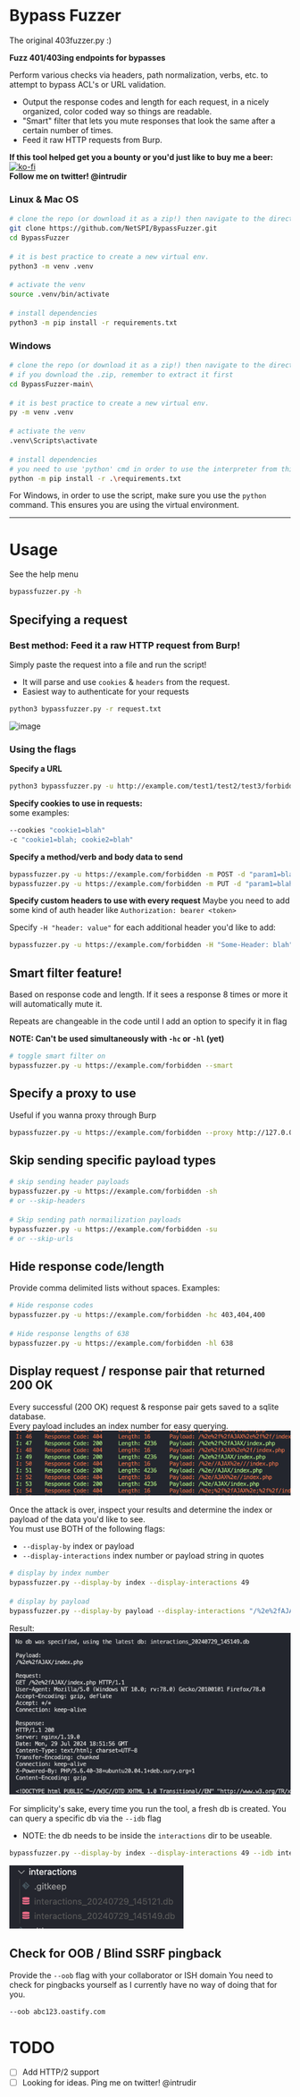 # Bypass Fuzzer
The original 403fuzzer.py :)

**Fuzz 401/403ing endpoints for bypasses**

Perform various checks via headers, path normalization, verbs, etc. to attempt to bypass ACL's or URL validation.
- Output the response codes and length for each request, in a nicely organized, color coded way so things are readable.
- "Smart" filter that lets you mute responses that look the same after a certain number of times.
- Feed it raw HTTP requests from Burp.

**If this tool helped get you a bounty or you'd just like to buy me a beer:**  
[![ko-fi](https://ko-fi.com/img/githubbutton_sm.svg)](https://ko-fi.com/O5O3ZVDGN)  
**Follow me on twitter! @intrudir**  

### Linux & Mac OS
```bash
# clone the repo (or download it as a zip!) then navigate to the directory
git clone https://github.com/NetSPI/BypassFuzzer.git
cd BypassFuzzer

# it is best practice to create a new virtual env. 
python3 -m venv .venv

# activate the venv
source .venv/bin/activate

# install dependencies
python3 -m pip install -r requirements.txt
```

### Windows
```bash
# clone the repo (or download it as a zip!) then navigate to the directory
# if you download the .zip, remember to extract it first
cd BypassFuzzer-main\

# it is best practice to create a new virtual env. 
py -m venv .venv

# activate the venv
.venv\Scripts\activate

# install dependencies
# you need to use 'python' cmd in order to use the interpreter from this environment.
python -m pip install -r .\requirements.txt
```

For Windows, in order to use the script, make sure you use the `python` command. This ensures you are using the virtual environment.

---
# Usage
See the help menu
```bash
bypassfuzzer.py -h
```
## Specifying a request
### Best method: Feed it a raw HTTP request from Burp!
Simply paste the request into a file and run the script!  
- It will parse and use `cookies` & `headers` from the request.
- Easiest way to authenticate for your requests
```bash
python3 bypassfuzzer.py -r request.txt
```
![image](https://user-images.githubusercontent.com/24526564/188021983-2f38bac0-c144-45ce-9a45-3db32470a136.png)

### Using the flags
**Specify a URL**
```bash
python3 bypassfuzzer.py -u http://example.com/test1/test2/test3/forbidden.html
```

**Specify cookies to use in requests:**  
some examples:
```bash
--cookies "cookie1=blah"
-c "cookie1=blah; cookie2=blah"
```

**Specify a method/verb and body data to send**
```bash
bypassfuzzer.py -u https://example.com/forbidden -m POST -d "param1=blah&param2=blah2"
bypassfuzzer.py -u https://example.com/forbidden -m PUT -d "param1=blah&param2=blah2"
```

**Specify custom headers to use with every request**
Maybe you need to add some kind of auth header like `Authorization: bearer <token>`

Specify `-H "header: value"` for each additional header you'd like to add:
```bash
bypassfuzzer.py -u https://example.com/forbidden -H "Some-Header: blah" -H "Authorization: Bearer 1234567"
```

## Smart filter feature!
Based on response code and length. If it sees a response 8 times or more it will automatically mute it.

Repeats are changeable in the code until I add an option to specify it in flag

**NOTE: Can't be used simultaneously with `-hc` or `-hl` (yet)**

```bash
# toggle smart filter on
bypassfuzzer.py -u https://example.com/forbidden --smart
```

## Specify a proxy to use
Useful if you wanna proxy through Burp
```bash
bypassfuzzer.py -u https://example.com/forbidden --proxy http://127.0.0.1:8080
```

## Skip sending specific payload types
```bash
# skip sending header payloads
bypassfuzzer.py -u https://example.com/forbidden -sh
# or --skip-headers

# Skip sending path normailization payloads
bypassfuzzer.py -u https://example.com/forbidden -su
# or --skip-urls
```

## Hide response code/length
Provide comma delimited lists without spaces.
Examples:
```bash
# Hide response codes
bypassfuzzer.py -u https://example.com/forbidden -hc 403,404,400  

# Hide response lengths of 638
bypassfuzzer.py -u https://example.com/forbidden -hl 638  
```

## Display request / response pair that returned 200 OK
Every successful (200 OK) request & response pair gets saved to a sqlite database.  
Every payload includes an index number for easy querying.  
![](images/indexes_example.png)

Once the attack is over, inspect your results and determine the index or payload of the data you'd like to see.  
You must use BOTH of the following flags:
- `--display-by` index or payload
- `--display-interactions` index number or payload string in quotes
```bash
# display by index number
bypassfuzzer.py --display-by index --display-interactions 49

# display by payload
bypassfuzzer.py --display-by payload --display-interactions "/%2e%2fAJAX/index.php"
```

Result:  
![](images/interaction_1.png)

For simplicity's sake, every time you run the tool, a fresh db is created.
You can query a specific db via the `--idb` flag
- NOTE: the db needs to be inside the `interactions` dir to be useable.

```bash
bypassfuzzer.py --display-by index --display-interactions 49 --idb interactions_20240729_145149.db
```
![](images/interactions_dir.png)


## Check for OOB / Blind SSRF pingback
Provide the `--oob` flag with your collaborator or ISH domain
You need to check for pingbacks yourself as I currently have no way of doing that for you.
```bash
--oob abc123.oastify.com
```

# TODO
- [ ] Add HTTP/2 support
- [ ] Looking for ideas. Ping me on twitter! @intrudir
